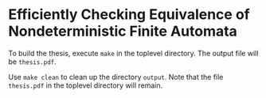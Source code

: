 Efficiently Checking Equivalence of Nondeterministic Finite Automata
====================================================================

To build the thesis, execute `make` in the toplevel directory.
The output file will be `thesis.pdf`.

Use `make clean` to clean up the directory `output`.
Note that the file `thesis.pdf` in the toplevel directory will remain.
